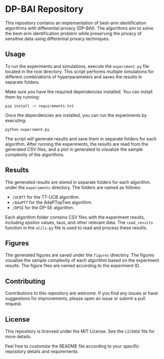 # DP-BAI Repository

This repository contains an implementation of best-arm identification algorithms with differential privacy (DP-BAI). The algorithms aim to solve the best-arm identification problem while preserving the privacy of sensitive data using differential privacy techniques.


## Usage

To run the experiments and simulations, execute the `experiment.py` file located in the root directory. This script performs multiple simulations for different combinations of hyperparameters and saves the results in separate folders.

Make sure you have the required dependencies installed. You can install them by running:

```
pip install -r requirements.txt
```

Once the dependencies are installed, you can run the experiments by executing:

```
python experiment.py
```

The script will generate results and save them in separate folders for each algorithm. After running the experiments, the results are read from the generated CSV files, and a plot is generated to visualize the sample complexity of the algorithms.

## Results

The generated results are stored in separate folders for each algorithm under the `experiments` directory. The folders are named as follows:

- `/UCBTT` for the TT-UCB algorithm.
- `/AdaPTT` for the AdaPTopTwo algorithm.
- `/DPSE` for the DP-SE algorithm.

Each algorithm folder contains CSV files with the experiment results, including epsilon values, taus, and other relevant data. The `read_results` function in the `utils.py` file is used to read and process these results.

## Figures

The generated figures are saved under the `figures` directory. The figures visualize the sample complexity of each algorithm based on the experiment results. The figure files are named according to the experiment ID.

## Contributing

Contributions to this repository are welcome. If you find any issues or have suggestions for improvements, please open an issue or submit a pull request.

## License

This repository is licensed under the MIT License. See the `LICENSE` file for more details.

Feel free to customize the README file according to your specific repository details and requirements.
